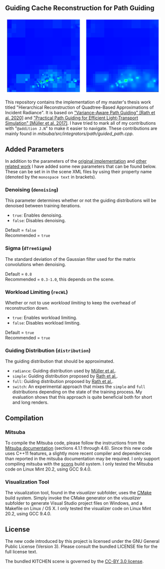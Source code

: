## Guiding Cache Reconstruction for Path Guiding

<p align="center">
  <img src="resources/reconstruction.png"  width="600"/>
</p>

This repository contains the implementation of my master's thesis work titled "Hierarchical Reconstruction of Quadtree-Based Approximations of Incident Radiance". It is based on ["Variance-Aware Path Guiding" [Rath et al. 2020]](https://graphics.cg.uni-saarland.de/publications/rath-2020-siggraph-guiding.html) and ["Practical Path Guiding for Efficient Light-Transport Simulation" [Müller et al. 2017]](https://tom94.net). I have tried to mark all of my contributions with "`@addition J.N`" to make it easier to navigate. These contributions are mainly found in *mitsuba/src/integrators/path/guided_path.cpp*.



## Added Parameters

In addition to the parameters of the [original implementation](https://github.com/Tom94/practical-path-guiding) and [other related work](https://github.com/iRath96/variance-aware-path-guiding) I have added some new parameters that can be found below. These can be set in in the scene XML files by using their property name (denoted by the `monospace text` in brackets).

### Denoising (`denoising`)
This parameter determines whether or not the guiding distributions will be denoised between training iterations.

* `true`: Enables denoising.
* `false`: Disables denoising.

Default = `false`\
Recommended = `true`

### Sigma (`dTreeSigma`)
The standard deviation of the Gaussian filter used for the matrix convolutions when denoising.

Default = `0.8`\
Recommended = `0.3-1.0`, this depends on the scene.

### Workload Limiting (`recWL`)
Whether or not to use *workload limiting* to keep the overhead of reconstruction down.

* `true`: Enables workload limiting.
* `false`: Disables workload limiting.

Default = `true`\
Recommended = `true`

### Guiding Distribution (`distribution`)
The guiding distribution that should be approximated.

* `radiance`: Guiding distribution used by [Müller et al.](https://github.com/Tom94/practical-path-guiding).
* `simple`: Guiding distribution proposed by [Rath et al.](https://github.com/iRath96/variance-aware-path-guiding).
* `full`: Guiding distribution proposed by [Rath et al.](https://github.com/iRath96/variance-aware-path-guiding).
* `switch`: An experimental approach that mixes the `simple` and `full` distributions depending on the state of the training process. My evaluation shows that this approach is quite beneficial both for short and long renders.

## Compilation

### Mitsuba

To compile the Mitsuba code, please follow the instructions from the [Mitsuba documentation](http://mitsuba-renderer.org/docs.html) (sections 4.1.1 through 4.6). Since this new code uses C++11 features, a slightly more recent compiler and dependencies than reported in the mitsuba documentation may be required. I only support compiling mitsuba with the [scons](https://www.scons.org) build system. I only tested the Mitsuba code on Linux Mint 20.2, using GCC 9.4.0.

### Visualization Tool

The visualization tool, found in the *visualizer* subfolder, uses the [CMake](https://cmake.org/) build system. Simply invoke the CMake generator on the *visualizer* subfolder to generate Visual Studio project files on Windows, and a Makefile on Linux / OS X. I only tested the visualizer code on Linux Mint 20.2, using GCC 9.4.0.


## License

The new code introduced by this project is licensed under the GNU General Public License (Version 3). Please consult the bundled LICENSE file for the full license text.

The bundled KITCHEN scene is governed by the [CC-BY 3.0 license](https://creativecommons.org/licenses/by/3.0/).
